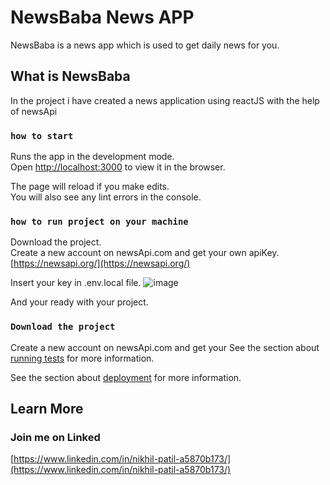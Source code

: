 # NewsBaba News APP

NewsBaba is a news app which is used to get daily news for you.

## What is NewsBaba

In the project i have created a news application using reactJS with the help of newsApi 


### `how to start`

Runs the app in the development mode.\
Open [http://localhost:3000](http://localhost:3000) to view it in the browser.

The page will reload if you make edits.\
You will also see any lint errors in the console.

### `how to run project on your machine`

  Download the project.\
  Create a new account on newsApi.com and get your own apiKey.\
  [https://newsapi.org/](https://newsapi.org/)
  
  Insert your key in .env.local file. 
  ![image](https://user-images.githubusercontent.com/80682486/145594031-6777081f-b07e-4454-8807-2ca00a16155c.png)

  And your ready with your project.

### `Download the project`

Create a new account on newsApi.com and get your 
See the section about [running tests](https://facebook.github.io/create-react-app/docs/running-tests) for more information.

See the section about [deployment](https://facebook.github.io/create-react-app/docs/deployment) for more information.

## Learn More

### Join me on Linked

[https://www.linkedin.com/in/nikhil-patil-a5870b173/](https://www.linkedin.com/in/nikhil-patil-a5870b173/)
